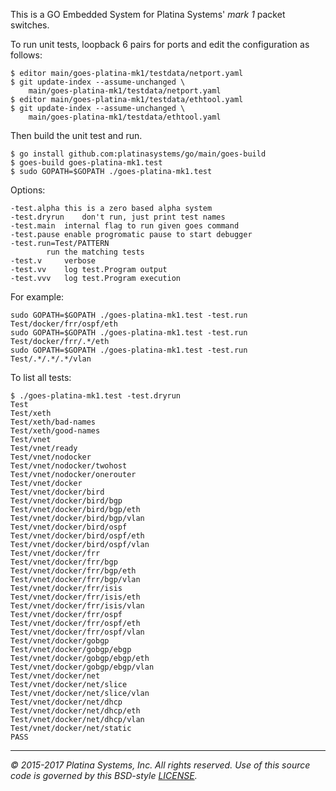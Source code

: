 This is a GO Embedded System for Platina Systems' *mark 1* packet switches.

To run unit tests, loopback 6 pairs for ports and edit the configuration
as follows:
```console
$ editor main/goes-platina-mk1/testdata/netport.yaml
$ git update-index --assume-unchanged \
	main/goes-platina-mk1/testdata/netport.yaml
$ editor main/goes-platina-mk1/testdata/ethtool.yaml
$ git update-index --assume-unchanged \
	main/goes-platina-mk1/testdata/ethtool.yaml
```

Then build the unit test and run.
```console
$ go install github.com:platinasystems/go/main/goes-build
$ goes-build goes-platina-mk1.test
$ sudo GOPATH=$GOPATH ./goes-platina-mk1.test
```

Options:
```console
-test.alpha	this is a zero based alpha system
-test.dryrun	don't run, just print test names
-test.main	internal flag to run given goes command
-test.pause	enable progromatic pause to start debugger
-test.run=Test/PATTERN
		run the matching tests
-test.v		verbose
-test.vv	log test.Program output
-test.vvv	log test.Program execution
```

For example:
```console
sudo GOPATH=$GOPATH ./goes-platina-mk1.test -test.run Test/docker/frr/ospf/eth
sudo GOPATH=$GOPATH ./goes-platina-mk1.test -test.run Test/docker/frr/.*/eth
sudo GOPATH=$GOPATH ./goes-platina-mk1.test -test.run Test/.*/.*/.*/vlan
```

To list all tests:
```console
$ ./goes-platina-mk1.test -test.dryrun
Test
Test/xeth
Test/xeth/bad-names
Test/xeth/good-names
Test/vnet
Test/vnet/ready
Test/vnet/nodocker
Test/vnet/nodocker/twohost
Test/vnet/nodocker/onerouter
Test/vnet/docker
Test/vnet/docker/bird
Test/vnet/docker/bird/bgp
Test/vnet/docker/bird/bgp/eth
Test/vnet/docker/bird/bgp/vlan
Test/vnet/docker/bird/ospf
Test/vnet/docker/bird/ospf/eth
Test/vnet/docker/bird/ospf/vlan
Test/vnet/docker/frr
Test/vnet/docker/frr/bgp
Test/vnet/docker/frr/bgp/eth
Test/vnet/docker/frr/bgp/vlan
Test/vnet/docker/frr/isis
Test/vnet/docker/frr/isis/eth
Test/vnet/docker/frr/isis/vlan
Test/vnet/docker/frr/ospf
Test/vnet/docker/frr/ospf/eth
Test/vnet/docker/frr/ospf/vlan
Test/vnet/docker/gobgp
Test/vnet/docker/gobgp/ebgp
Test/vnet/docker/gobgp/ebgp/eth
Test/vnet/docker/gobgp/ebgp/vlan
Test/vnet/docker/net
Test/vnet/docker/net/slice
Test/vnet/docker/net/slice/vlan
Test/vnet/docker/net/dhcp
Test/vnet/docker/net/dhcp/eth
Test/vnet/docker/net/dhcp/vlan
Test/vnet/docker/net/static
PASS
```
---

*&copy; 2015-2017 Platina Systems, Inc. All rights reserved.
Use of this source code is governed by this BSD-style [LICENSE].*

[LICENSE]: LICENSE

